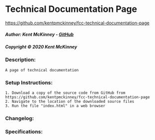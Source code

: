 <!-- Category: FreeCodeCamp;HTML/CSS/JS -->

# Technical Documentation Page
https://github.com/kentpmckinney/fcc-technical-documentation-page

##### Author: Kent McKinney - [GitHub](https://github.com/kentpmckinney)
##### Copyright &copy; 2020 Kent McKinney
### Description:

``A page of technical documentation``

### Setup Instructions:
    1. Download a copy of the source code from GitHub from https://github.com/kentpmckinney/fcc-technical-documentation-page
    2. Navigate to the location of the downloaded source files
    3. Run the file "index.html" in a web browser

### Changelog:


### Specifications:


